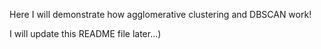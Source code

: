 Here I will demonstrate how agglomerative clustering and DBSCAN work!


I will update this README file later...)